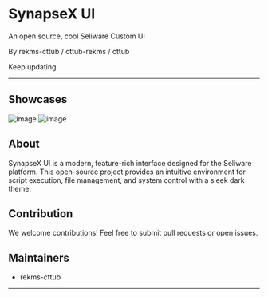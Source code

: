 # SynapseX UI

An open source, cool Seliware Custom UI

By rekms-cttub / cttub-rekms / cttub

Keep updating

---

## Showcases
![image](https://cdn.discordapp.com/attachments/1387741732732665998/1387742033589829632/QQ_1750933816856.png?ex=685e72fb&is=685d217b&hm=398dbd9f185a93a7020eef49e082fe5ffabf59f8ff355059d6537689d5095e8a&)
![image](https://cdn.discordapp.com/attachments/1387741732732665998/1387742034152132759/QQ_1750933865004.png?ex=685e72fb&is=685d217b&hm=9d31054917db3b89f09e37085574e5cf4678a5bd7e2fc6b2426872de4c026b4e&)

## About

SynapseX UI is a modern, feature-rich interface designed for the Seliware platform. This open-source project provides an intuitive environment for script execution, file management, and system control with a sleek dark theme.




## Contribution

We welcome contributions! Feel free to submit pull requests or open issues.

## Maintainers

- rekms-cttub

---

